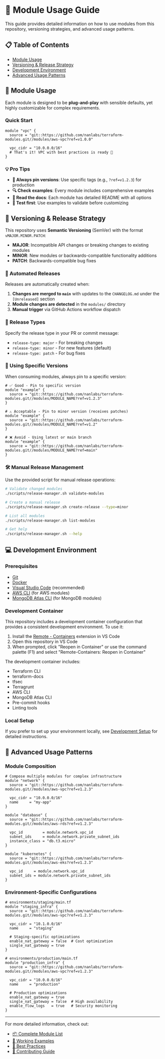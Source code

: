# 🚀 Module Usage Guide

This guide provides detailed information on how to use modules from this repository, versioning strategies, and advanced usage patterns.

## 📋 Table of Contents

- [Module Usage](#-module-usage)
- [Versioning & Release Strategy](#-versioning--release-strategy)
- [Development Environment](#-development-environment)
- [Advanced Usage Patterns](#-advanced-usage-patterns)

## 🚀 Module Usage

Each module is designed to be **plug-and-play** with sensible defaults, yet highly customizable for complex requirements.

### Quick Start

```hcl
module "vpc" {
  source = "git::https://github.com/nanlabs/terraform-modules.git//modules/aws-vpc?ref=v1.0.0"

  vpc_cidr = "10.0.0.0/16"
  # That's it! VPC with best practices is ready 🎉
}
```

### 💡 Pro Tips

- **📌 Always pin versions**: Use specific tags (e.g., `?ref=v1.2.3`) for production
- **🔍 Check examples**: Every module includes comprehensive examples
- **📖 Read the docs**: Each module has detailed README with all options
- **🧪 Test first**: Use examples to validate before customizing

## 🔖 Versioning & Release Strategy

This repository uses **Semantic Versioning** (SemVer) with the format `vMAJOR.MINOR.PATCH`:

- **MAJOR**: Incompatible API changes or breaking changes to existing modules
- **MINOR**: New modules or backwards-compatible functionality additions
- **PATCH**: Backwards-compatible bug fixes

### 🚀 Automated Releases

Releases are automatically created when:

1. **Changes are merged to `main`** with updates to the `CHANGELOG.md` under the `[Unreleased]` section
2. **Module changes are detected** in the `modules/` directory
3. **Manual trigger** via GitHub Actions workflow dispatch

### 📝 Release Types

Specify the release type in your PR or commit message:

- `release-type: major` - For breaking changes
- `release-type: minor` - For new features (default)
- `release-type: patch` - For bug fixes

### 🎯 Using Specific Versions

When consuming modules, always pin to a specific version:

```hcl
# ✅ Good - Pin to specific version
module "example" {
  source = "git::https://github.com/nanlabs/terraform-modules.git//modules/MODULE_NAME?ref=v1.2.3"
}

# ⚠️ Acceptable - Pin to minor version (receives patches)
module "example" {
  source = "git::https://github.com/nanlabs/terraform-modules.git//modules/MODULE_NAME?ref=v1.2"
}

# ❌ Avoid - Using latest or main branch
module "example" {
  source = "git::https://github.com/nanlabs/terraform-modules.git//modules/MODULE_NAME?ref=main"
}
```

### 🛠️ Manual Release Management

Use the provided script for manual release operations:

```bash
# Validate changed modules
./scripts/release-manager.sh validate-modules

# Create a manual release
./scripts/release-manager.sh create-release --type=minor

# List all modules
./scripts/release-manager.sh list-modules

# Get help
./scripts/release-manager.sh --help
```

## 💻 Development Environment

### Prerequisites

- [Git](https://git-scm.com/downloads)
- [Docker](https://www.docker.com/products/docker-desktop)
- [Visual Studio Code](https://code.visualstudio.com/) (recommended)
- [AWS CLI](https://aws.amazon.com/cli/) (for AWS modules)
- [MongoDB Atlas CLI](https://www.mongodb.com/docs/atlas/cli/stable/) (for MongoDB modules)

### Development Container

This repository includes a development container configuration that provides a consistent development environment. To use it:

1. Install the [Remote - Containers](https://marketplace.visualstudio.com/items?itemName=ms-vscode-remote.remote-containers) extension in VS Code
2. Open this repository in VS Code
3. When prompted, click "Reopen in Container" or use the command palette (F1) and select "Remote-Containers: Reopen in Container"

The development container includes:

- Terraform CLI
- terraform-docs
- tfsec
- Terragrunt
- AWS CLI
- MongoDB Atlas CLI
- Pre-commit hooks
- Linting tools

### Local Setup

If you prefer to set up your environment locally, see [Development Setup](docs/DEV_SETUP.md) for detailed instructions.

## 🔧 Advanced Usage Patterns

### Module Composition

```hcl
# Compose multiple modules for complex infrastructure
module "network" {
  source = "git::https://github.com/nanlabs/terraform-modules.git//modules/aws-vpc?ref=v1.2.3"

  vpc_cidr = "10.0.0.0/16"
  name     = "my-app"
}

module "database" {
  source = "git::https://github.com/nanlabs/terraform-modules.git//modules/aws-rds?ref=v1.2.3"

  vpc_id         = module.network.vpc_id
  subnet_ids     = module.network.private_subnet_ids
  instance_class = "db.t3.micro"
}

module "kubernetes" {
  source = "git::https://github.com/nanlabs/terraform-modules.git//modules/aws-eks?ref=v1.2.3"

  vpc_id     = module.network.vpc_id
  subnet_ids = module.network.private_subnet_ids
}
```

### Environment-Specific Configurations

```hcl
# environments/staging/main.tf
module "staging_infra" {
  source = "git::https://github.com/nanlabs/terraform-modules.git//modules/aws-vpc?ref=v1.2.3"

  vpc_cidr = "10.1.0.0/16"
  name     = "staging"

  # Staging-specific optimizations
  enable_nat_gateway = false  # Cost optimization
  single_nat_gateway = true
}

# environments/production/main.tf
module "production_infra" {
  source = "git::https://github.com/nanlabs/terraform-modules.git//modules/aws-vpc?ref=v1.2.3"

  vpc_cidr = "10.0.0.0/16"
  name     = "production"

  # Production optimizations
  enable_nat_gateway = true
  single_nat_gateway = false  # High availability
  enable_flow_logs   = true   # Security monitoring
}
```

---

For more detailed information, check out:

- [📦 Complete Module List](../README.md#-available-modules)
- [🎪 Working Examples](../examples/)
- [📖 Best Practices](BEST_PRACTICES.md)
- [🤝 Contributing Guide](CONTRIBUTING_GUIDELINES.md)
